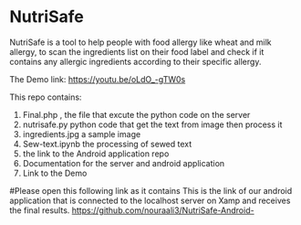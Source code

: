# NutriSafe
NutriSafe is a tool to help people with food allergy like wheat and milk allergy, to scan the ingredients list on their food label and check if it contains any allergic ingredients according to their specific allergy.

The Demo link:
https://youtu.be/oLdO_-gTW0s

This repo contains:
1) Final.php , the file that excute the python code on the server
2) nutrisafe.py python code that get the text from image then process it
3) ingredients.jpg a sample image
4) Sew-text.ipynb the processing of sewed text
5) the link to the Android application repo
6) Documentation for the server and android application
7) Link to the Demo


#Please open this following link as it contains
This is the link of our android application that is connected to the localhost server on Xamp and receives the final results.
https://github.com/nouraali3/NutriSafe-Android-
